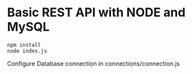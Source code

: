 # Basic REST API with NODE and MySQL
```
npm install
node index.js
```

Configure Database connection in connections/connection.js

